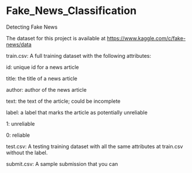 # Fake_News_Classification
Detecting Fake News


The dataset for this project is available at https://www.kaggle.com/c/fake-news/data

train.csv: A full training dataset with the following attributes:

id: unique id for a news article

title: the title of a news article

author: author of the news article

text: the text of the article; could be incomplete

label: a label that marks the article as potentially unreliable

1: unreliable

0: reliable

test.csv: A testing training dataset with all the same attributes at train.csv without the label.

submit.csv: A sample submission that you can
